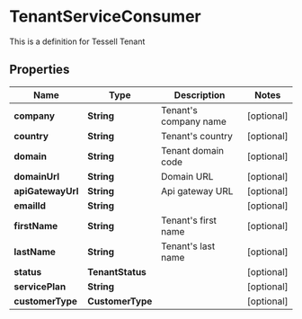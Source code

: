 

# TenantServiceConsumer

This is a definition for Tessell Tenant

## Properties

Name | Type | Description | Notes
------------ | ------------- | ------------- | -------------
**company** | **String** | Tenant&#39;s company name |  [optional]
**country** | **String** | Tenant&#39;s country |  [optional]
**domain** | **String** | Tenant domain code |  [optional]
**domainUrl** | **String** | Domain URL |  [optional]
**apiGatewayUrl** | **String** | Api gateway URL |  [optional]
**emailId** | **String** |  |  [optional]
**firstName** | **String** | Tenant&#39;s first name |  [optional]
**lastName** | **String** | Tenant&#39;s last name |  [optional]
**status** | **TenantStatus** |  |  [optional]
**servicePlan** | **String** |  |  [optional]
**customerType** | **CustomerType** |  |  [optional]



